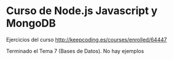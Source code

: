 # Curso de Node.js Javascript y MongoDB
Ejercicios del curso http://keepcoding.es/courses/enrolled/64447

Terminado el Tema 7 (Bases de Datos). No hay ejemplos
